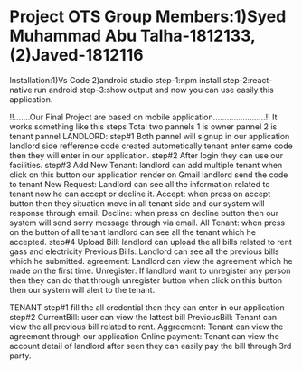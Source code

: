 # Project OTS Group Members:1)Syed Muhammad Abu Talha-1812133,(2)Javed-1812116
Installation:1)Vs Code 2)android studio 
step-1:npm install
step-2:react-native run android
step-3:show output and now you can use easily this application.

!!.......Our Final Project are based on mobile application.......................!!
It works something like this steps
Total two pannels 1 is owner pannel 2 is tenant pannel
LANDLORD:
step#1
Both pannel will signup in our application
landlord side refference code created autometically
tenant enter same code then they will enter in our application.
step#2
After login they can use our facilities.
step#3
Add New Tenant:
landlord can add multiple tenant when click on this button our application render on Gmail landlord send the code to tenant
New Request:
Landlord can see all the information related to tenant now he can accept or decline it.
Accept:
when press on accept button then they situation move in all tenant side and our system will response through email.
Decline:
when press on decline button then our system will send sorry message through via email.
All Tenant:
when press on the button of all tenant landlord can see all the tenant which he accepted.
step#4
Upload Bill:
landlord can upload the all bills related to rent gass and electricity
Previous Bills:
Landlord can see all the previous bills which he submitted.
agreement:
Landlord can view the agreement which he made on the first time.
Unregister:
If landlord want to unregister any person then they can do that.through unregister button when click on this button then 
our system will alert to the tenant.

TENANT
step#1
fill the all credential then they can enter in our application
step#2
CurrentBill:
user can view the lattest bill
PreviousBill:
Tenant can view the all previous bill related to rent.
Aggreement:
Tenant can view the agreement through our application
Online payment:
Tenant can view the account detail of landlord after seen they can easily pay the bill through 3rd party.
